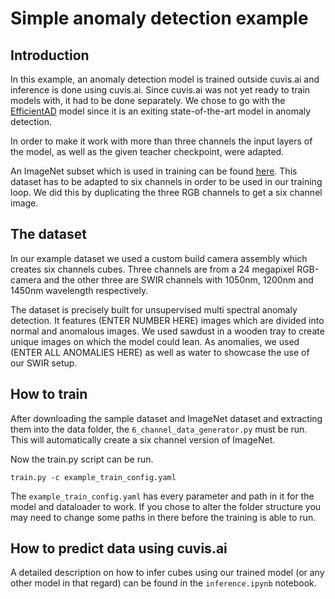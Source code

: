 # Simple anomaly detection example

## Introduction

In this example, an anomaly detection model is trained outside cuvis.ai and inference is done using cuvis.ai.
Since cuvis.ai was not yet ready to train models with, it had to be done separately.
We chose to go with the [EfficientAD](https://arxiv.org/pdf/2303.14535v3) model since it is an exiting state-of-the-art
model in anomaly detection.

In order to make it work with more than three channels the input layers of the model, as well as the given teacher
checkpoint, were adapted.

An ImageNet subset which is used in training can be
found [here](https://s3.amazonaws.com/fast-ai-imageclas/imagenette2.tgz).
This dataset has to be adapted to six channels in order to be used in our training loop. We did this by duplicating the
three RGB channels to get a six channel image.

## The dataset

In our example dataset we used a custom build camera assembly which creates six channels cubes. Three channels are from
a 24 megapixel RGB-camera and the other three are SWIR channels with 1050nm, 1200nm and 1450nm wavelength respectively.

The dataset is precisely built for unsupervised multi spectral anomaly detection. It features (ENTER NUMBER HERE) images
which are divided into normal and anomalous images. We used sawdust in a wooden tray to create unique images on which
the model could lean. As anomalies, we used (ENTER ALL ANOMALIES HERE) as well as water to showcase the
use of our SWIR setup.

## How to train

After downloading the sample dataset and ImageNet dataset and extracting them into the data folder, the
``6_channel_data_generator.py`` must be run. This will automatically create a six channel version of ImageNet.

Now the train.py script can be run.

```
train.py -c example_train_config.yaml
```

The `example_train_config.yaml` has every parameter and path in it for the model and dataloader to work.
If you chose to alter the folder structure you may need to change some paths in there before the training is able to
run.

## How to predict data using cuvis.ai

A detailed description on how to infer cubes using our trained model (or any other model in that regard) can be found in
the `inference.ipynb` notebook.
